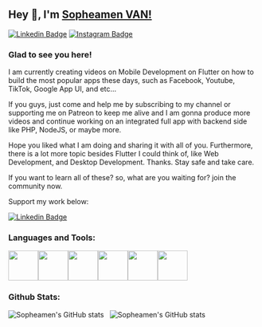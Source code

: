 ## Hey 👋, I'm [Sopheamen VAN!](https://github.com/sopheamen007)

[![Linkedin Badge](https://img.shields.io/badge/-LinkedIn-0e76a8?style=flat-square&logo=Linkedin&logoColor=white)](https://www.linkedin.com/in/sopheamen-van-949639119/)
[![Instagram Badge](https://img.shields.io/badge/-Instagram-e4405f?style=flat-square&logo=Instagram&logoColor=white)](https://www.instagram.com/vansopheamen/)

### Glad to see you here! &nbsp;

I am currently creating videos on Mobile Development on Flutter on how to build the most popular apps these days, such as Facebook, Youtube, TikTok, Google App UI, and etc...

If you guys, just come and help me by subscribing to my channel or supporting me on Patreon to keep me alive and I am gonna produce more videos and continue working on an integrated full app with backend side like PHP, NodeJS, or maybe more. 

Hope you liked what I am doing and sharing it with all of you. Furthermore, there is a lot more topic besides Flutter I could think of, like Web Development, and Desktop Development. Thanks. Stay safe and take care. 

If you want to learn all of these? so, what are you waiting for? join the community now. 

Support my work below: 


[![Linkedin Badge](https://user-images.githubusercontent.com/16510597/198882593-f4f8eda6-3c5a-4145-a8f0-8b111210be5d.png)](https://www.patreon.com/bePatron?u=10530018)

### Languages and Tools:

<p>
  <img src="https://media3.giphy.com/media/ln7z2eWriiQAllfVcn/200w.webp" width="60"><img src="https://i.giphy.com/media/LMt9638dO8dftAjtco/200.webp" width="60"><img src="https://i.giphy.com/media/eNAsjO55tPbgaor7ma/200w.webp" width="60"><img src="https://i.giphy.com/media/VgGthkhUvGgOit7Y9i/200.webp" width="60"><img src="https://i.giphy.com/media/KzJkzjggfGN5Py6nkT/200.webp" width="60"><img src="https://i.giphy.com/media/IdyAQJVN2kVPNUrojM/200.webp" width="60">
 </p>

 
 ### Github Stats:
![Sopheamen's GitHub stats](https://github-readme-stats.vercel.app/api?username=sopheamen007&theme=dark&show_icons=true)&nbsp;&nbsp;
![Sopheamen's GitHub stats](https://github-readme-stats.vercel.app/api/top-langs/?username=sopheamen007&exclude_repo=KNN-Image-Classification&show_icons=true&hide_border=true&layout=compact&langs_count=8)
 

  


